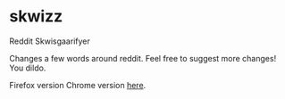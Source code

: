 skwizz
======

Reddit Skwisgaarifyer

Changes a few words around reddit. Feel free to suggest more changes! You dildo.

Firefox version Chrome version [here](https://github.com/hellmanhellman/skwizz-firefox).
